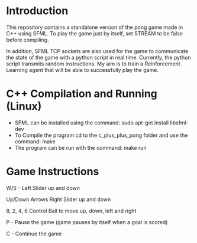 # Introduction
This repository contains a standalone version of the pong game made in C++ using SFML.
To play the game just by itself, set STREAM to be false before compiling.

In addition, SFML TCP sockets are also used for the game to communicate the state of the game with a python script 
in real time. Currently, the python script transmits random instructions. My aim is to train a Reinforcement Learning
agent that will be able to successfully play the game.

# C++ Compilation and Running (Linux)

- SFML can be installed using the command: sudo apt-get install libsfml-dev
- To Compile the program cd to the c_plus_plus_pong folder and use the command: make
- The program can be run with the command: make run
# Game Instructions

W/S - Left Slider up and down

Up/Down Arrows Right Slider up and down

8, 2, 4, 6 Control Ball to move up, down, left and right

P - Pause the game (game pauses by itself when a goal is scored)

C - Continue the game
